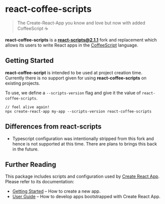 # react-coffee-scripts
> The Create-React-App you know and love but now with added CoffeeScript ☕️

**react-coffee-scripts** is a **react-scripts@2.1.1** fork and replacement which allows its users to write React apps in the [CoffeeScript](https://coffeescript.org) language.

## Getting Started

**react-coffee-script** is intended to be used at project creation time. Currently there is no support given for using **react-coffee-scripts** on existing projects.

To use, we define a `--scripts-version` flag and give it the value of `react-coffee-scripts`.
```
// feel alive again!
npx create-react-app my-app --scripts-version react-coffee-scripts
```

## Differences from react-scripts

- Typescript configuration was intentionally stripped from this fork and hence is not supported at this time. There are plans to brings this back in the future.

## Further Reading
This package includes scripts and configuration used by [Create React App](https://github.com/facebook/create-react-app).<br>
Please refer to its documentation:

- [Getting Started](https://github.com/facebook/create-react-app/blob/master/README.md#getting-started) – How to create a new app.
- [User Guide](https://github.com/facebook/create-react-app/blob/master/packages/react-scripts/template/README.md) – How to develop apps bootstrapped with Create React App.
